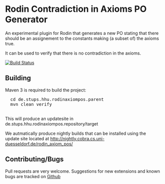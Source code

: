 # Rodin Contradiction in Axioms PO Generator
An experimental plugin for Rodin that generates a new PO stating that there should be an assignement to the constants making (a subset of) the axioms true.

It can be used to verify that there is no contradiction in the axioms.

[![Build Status](https://travis-ci.org/wysiib/RodinAxiomContradictionPOPlugin.svg)](https://travis-ci.org/wysiib/RodinAxiomContradictionPOPlugin)


## Building
Maven 3 is required to build the project:
  <pre>
  cd de.stups.hhu.rodinaxiompos.parent
  mvn clean verify
  </pre>  

This will produce an updatesite in de.stups.hhu.rodinaxiompos.repository/target

We autmatically produce nightly builds that can be installed using the update site located at  http://nightly.cobra.cs.uni-duesseldorf.de/rodin_axiom_pos/


## Contributing/Bugs
Pull requests are very welcome. Suggestions for new extensions and known bugs are tracked on [Github](https://github.com/wysiib/RodinAxiomContradictionPOPlugin/issues)
